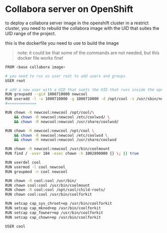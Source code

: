   # Collabora server on OpenShift

  to deploy a collabora server image in the openshift cluster in a restrict cluster, you need to rebuild the collabora image with the UID that suites the UID range of the project.


  this is the dockerfile you need to use to build the image
  > note: it could be that some of the commands are not needed, but this docker file works fine!

  ```bash
  FROM <base collabora image>

  # you need to rus as user root to add users and groups
  USER root

  # add a new user with a UID that suets the UID that runs inside the open
  RUN groupadd --gid 1000710000 newcool
  RUN useradd -l -u 1000710000 -g 1000710000 -d /opt/cool -s /usr/sbin/nologin newcool
  #=============

  RUN chown -R newcool:newcool /opt/cool/\
      && chown -R newcool:newcool /etc/coolwsd/ \
      && chown -R newcool:newcool /usr/share/coolwsd/

  RUN chown -R newcool:newcool /opt/cool \
      && chown -R newcool:newcool /etc/coolwsd \
      && chown -R newcool:newcool /usr/share/coolwsd

  RUN chown -R newcool:newcool /usr/bin/coolmount
  RUN find / -user 104 -exec chown -h 1002890000 {} \; || true

  RUN userdel cool
  RUN usermod -l cool newcool
  RUN groupmod -n cool newcool

  RUN chown -R cool:cool /usr/bin/
  RUN chown cool:cool /usr/bin/coolmount
  RUN chown -R cool:cool /opt/cool/child-roots/
  RUN chown cool:cool /usr/bin/coolforkit

  RUN setcap cap_sys_chroot+ep /usr/bin/coolforkit
  RUN setcap cap_mknod+ep /usr/bin/coolforkit
  RUN setcap cap_fowner+ep /usr/bin/coolforkit
  RUN setcap cap_chown+ep /usr/bin/coolforkit

  USER cool




